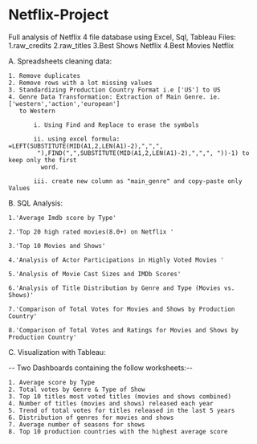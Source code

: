 # Netflix-Project
Full analysis of Netflix 4 file  database using Excel, Sql, Tableau
Files:
  1.raw_credits
  2.raw_titles
  3.Best Shows Netflix
  4.Best Movies Netflix

A. Spreadsheets cleaning data:
  
    1. Remove duplicates
    2. Remove rows with a lot missing values
    3. Standardizing Production Country Format i.e ['US'] to US
    4. Genre Data Transformation: Extraction of Main Genre. ie. ['western','action','european'] 
       to Western
     
           i. Using Find and Replace to erase the symbols
     
           ii. using excel formula: =LEFT(SUBSTITUTE(MID(A1,2,LEN(A1)-2),",",", 
            "),FIND(",",SUBSTITUTE(MID(A1,2,LEN(A1)-2),",",", "))-1) to keep only the first 
             word.
     
           iii. create new column as "main_genre" and copy-paste only Values



B. SQL Analysis:

 
    1.'Average Imdb score by Type'
  
    2.'Top 20 high rated movies(8.0+) on Netflix '
  
    3.'Top 10 Movies and Shows'
  
    4.'Analysis of Actor Participations in Highly Voted Movies '
  
    5.'Analysis of Movie Cast Sizes and IMDb Scores'
  
    6.'Analysis of Title Distribution by Genre and Type (Movies vs. Shows)'
  
    7.'Comparison of Total Votes for Movies and Shows by Production Country'
  
    8.'Comparison of Total Votes and Ratings for Movies and Shows by Production Country'

C. Visualization with Tableau:

  -- Two Dashboards containing the follow worksheets:--
  
    1. Average score by Type
    2. Total votes by Genre & Type of Show  
    3. Top 10 titles most voted titles (movies and shows combined)
    4. Number of titles (movies and shows) released each year
    5. Trend of total votes for titles released in the last 5 years
    6. Distribution of genres for movies and shows
    7. Average number of seasons for shows
    8. Top 10 production countries with the highest average score 
